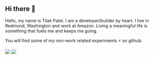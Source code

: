 ## Hi there 👋

Hello, my name is Tilak Patel. I am a developer/builder by heart. I live in Redmond, Washington and work at Amazon. Living a meaningful life is something that fuels me and keeps me going.

You will find some of my non-work related experiments ⚡ on github. 

![](https://github-readme-stats.vercel.app/api?username=tilakp&show_icons=true&count_private=true&line_height=40)
![](https://github-readme-stats.vercel.app/api/top-langs/?username=tilakp&hide=html)
